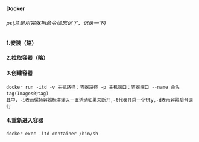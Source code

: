 #### Docker
 ###### ps(总是用完就把命令给忘记了，记录一下)
#### 1.安装（略）
#### 2.拉取容器（略）
#### 3.创建容器
    docker run -itd -v 主机路径：容器路径 -p 主机端口：容器端口 --name 命名  tag(Images的tag)
    其中，-i表示保持容器标准输入一直活动如果未断开,-t代表开启一个tty,-d表示容器后台运行
#### 4.重新进入容器
    docker exec -itd container /bin/sh
